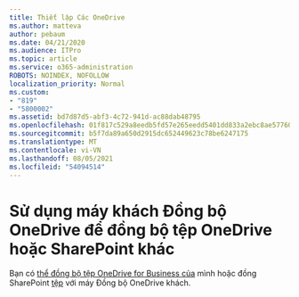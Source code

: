 ```yaml
---
title: Thiết lập Các OneDrive
ms.author: matteva
author: pebaum
ms.date: 04/21/2020
ms.audience: ITPro
ms.topic: article
ms.service: o365-administration
ROBOTS: NOINDEX, NOFOLLOW
localization_priority: Normal
ms.custom:
- "819"
- "5800002"
ms.assetid: bd7d87d5-abf3-4c72-941d-ac88dab48795
ms.openlocfilehash: 01f817c529a8eedb5fd57e265eedd5401dd833a2ebc8ae57760754264425fd96
ms.sourcegitcommit: b5f7da89a650d2915dc652449623c78be6247175
ms.translationtype: MT
ms.contentlocale: vi-VN
ms.lasthandoff: 08/05/2021
ms.locfileid: "54094514"
---
```

# <a name="use-the-onedrive-sync-client-to-sync-onedrive-or-sharepoint-files"></a>Sử dụng máy khách Đồng bộ OneDrive để đồng bộ tệp OneDrive hoặc SharePoint khác

Bạn có [thể đồng bộ tệp OneDrive for Business của](https://go.microsoft.com/fwlink/?linkid=533375) mình hoặc đồng SharePoint [tệp](https://go.microsoft.com/fwlink/?linkid=871666) với máy Đồng bộ OneDrive khách.
  